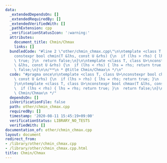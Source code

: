 ```yaml
---
data:
  _extendedDependsOn: []
  _extendedRequiredBy: []
  _extendedVerifiedWith: []
  _pathExtension: cpp
  _verificationStatusIcon: ':warning:'
  attributes:
    document_title: Chmin/Chmax
    links: []
  bundledCode: "#line 2 \"other/chmin_chmax.cpp\"\n\ntemplate <class T, class U>\n\
    constexpr bool chmin(T &lhs, const U &rhs) {\n  if (lhs > rhs) { lhs = rhs; return\
    \ true; }\n  return false;\n}\n\ntemplate <class T, class U>\nconstexpr bool chmax(T\
    \ &lhs, const U &rhs) {\n  if (lhs < rhs) { lhs = rhs; return true; }\n  return\
    \ false;\n}\n\n/**\n * @title Chmin/Chmax\n */\n"
  code: "#pragma once\n\ntemplate <class T, class U>\nconstexpr bool chmin(T &lhs,\
    \ const U &rhs) {\n  if (lhs > rhs) { lhs = rhs; return true; }\n  return false;\n\
    }\n\ntemplate <class T, class U>\nconstexpr bool chmax(T &lhs, const U &rhs) {\n\
    \  if (lhs < rhs) { lhs = rhs; return true; }\n  return false;\n}\n\n/**\n * @title\
    \ Chmin/Chmax\n */"
  dependsOn: []
  isVerificationFile: false
  path: other/chmin_chmax.cpp
  requiredBy: []
  timestamp: '2020-08-11 15:45:19+09:00'
  verificationStatus: LIBRARY_NO_TESTS
  verifiedWith: []
documentation_of: other/chmin_chmax.cpp
layout: document
redirect_from:
- /library/other/chmin_chmax.cpp
- /library/other/chmin_chmax.cpp.html
title: Chmin/Chmax
---
```


